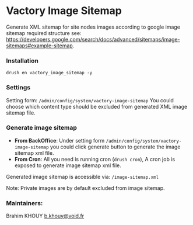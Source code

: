 # Vactory Image Sitemap
Generate XML sitemap for site nodes images according to google image sitemap
required structure see:
https://developers.google.com/search/docs/advanced/sitemaps/image-sitemaps#example-sitemap.

### Installation
`drush en vactory_image_sitemap -y`

### Settings
Setting form: `/admin/config/system/vactory-image-sitemap`
You could choose which content type should be excluded from generated XML image
sitemap file.

### Generate image sitemap
* **From BackOffice**:
Under setting form `/admin/config/system/vactory-image-sitemap` you could
click generate button to generate the image sitemap xml file.
* **From Cron**:
All you need is running cron (`drush cron`),
A cron job is exposed to generate image sitemap xml file.

Generated image sitemap is accessible via: `/image-sitemap.xml`

Note:
Private images are by default excluded from image sitemap.

### Maintainers:
Brahim KHOUY <b.khouy@void.fr>